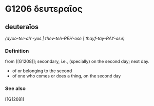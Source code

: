 # G1206 δευτεραῖος

## deuteraîos

_(dyoo-ter-ah'-yos | thev-teh-REH-ose | thayf-tay-RAY-ose)_

### Definition

from [[G1208]]; secondary, i.e., (specially) on the second day; next day.

- of or belonging to the second
- of one who comes or does a thing, on the second day

### See also

[[G1208]]

